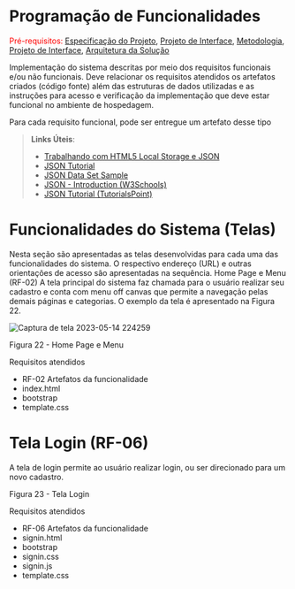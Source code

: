 # Programação de Funcionalidades

<span style="color:red">Pré-requisitos: <a href="2-Especificação do Projeto.md"> Especificação do Projeto</a></span>, <a href="3-Projeto de Interface.md"> Projeto de Interface</a>, <a href="4-Metodologia.md"> Metodologia</a>, <a href="3-Projeto de Interface.md"> Projeto de Interface</a>, <a href="5-Arquitetura da Solução.md"> Arquitetura da Solução</a>

Implementação do sistema descritas por meio dos requisitos funcionais e/ou não funcionais. Deve relacionar os requisitos atendidos os artefatos criados (código fonte) além das estruturas de dados utilizadas e as instruções para acesso e verificação da implementação que deve estar funcional no ambiente de hospedagem.

Para cada requisito funcional, pode ser entregue um artefato desse tipo

> **Links Úteis**:
>
> - [Trabalhando com HTML5 Local Storage e JSON](https://www.devmedia.com.br/trabalhando-com-html5-local-storage-e-json/29045)
> - [JSON Tutorial](https://www.w3resource.com/JSON)
> - [JSON Data Set Sample](https://opensource.adobe.com/Spry/samples/data_region/JSONDataSetSample.html)
> - [JSON - Introduction (W3Schools)](https://www.w3schools.com/js/js_json_intro.asp)
> - [JSON Tutorial (TutorialsPoint)](https://www.tutorialspoint.com/json/index.htm)

# Funcionalidades do Sistema (Telas)

Nesta seção são apresentadas as telas desenvolvidas para cada uma das funcionalidades do sistema. O respectivo endereço (URL) e outras orientações de acesso são apresentadas na sequência.
Home Page e Menu (RF-02)
A tela principal do sistema faz chamada para o usuário realizar seu cadastro e conta com menu off canvas que permite a navegação pelas demais páginas e categorias. O exemplo da tela é apresentado na Figura 22.

![Captura de tela 2023-05-14 224259](https://github.com/ICEI-PUC-Minas-PMV-ADS/pmv-ads-2023-1-e1-proj-web-t17-time1-proj-citywave/assets/127361540/8bda1092-141e-4599-b9d8-fe7e63eeec85)

Figura 22 - Home Page e Menu

Requisitos atendidos
- RF-02 
Artefatos da funcionalidade
- index.html
- bootstrap
- template.css

# Tela Login (RF-06)

A tela de login permite ao usuário realizar login, ou ser direcionado para um novo cadastro.

Figura 23 - Tela Login


Requisitos atendidos
- RF-06
Artefatos da funcionalidade
- signin.html
- bootstrap
- signin.css
- signin.js
- template.css

